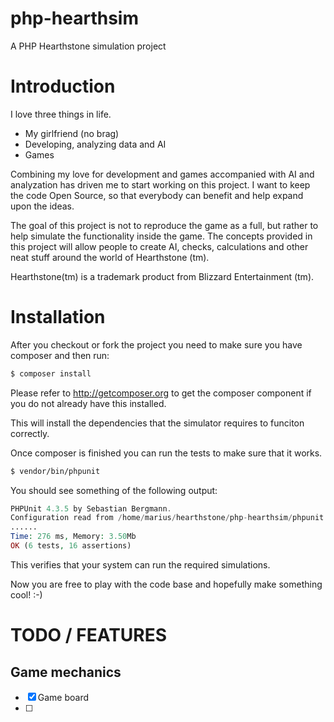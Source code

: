 # php-hearthsim
A PHP Hearthstone simulation project

# Introduction
I love three things in life.
* My girlfriend (no brag)
* Developing, analyzing data and AI
* Games

Combining my love for development and games accompanied with AI and analyzation has driven me to start working on this project. I want to keep the code Open Source, so that everybody can benefit and help expand upon the ideas. 

The goal of this project is not to reproduce the game as a full, but rather to help simulate the functionality inside the game. The concepts provided in this project will allow people to create AI, checks, calculations and other neat stuff around the world of Hearthstone (tm).

Hearthstone(tm) is a trademark product from Blizzard Entertainment (tm).

# Installation
After you checkout or fork the project you need to make sure you have composer and then run: 
```sh
$ composer install
```
Please refer to http://getcomposer.org to get the composer component if you do not already have this installed.

This will install the dependencies that the simulator requires to funciton correctly.

Once composer is finished you can run the tests to make sure that it works.

```sh
$ vendor/bin/phpunit
```

You should see something of the following output:

```php
PHPUnit 4.3.5 by Sebastian Bergmann.
Configuration read from /home/marius/hearthstone/php-hearthsim/phpunit.xml
......
Time: 276 ms, Memory: 3.50Mb
OK (6 tests, 16 assertions)
```

This verifies that your system can run the required simulations.

Now you are free to play with the code base and hopefully make something cool! :-)

# TODO / FEATURES

## Game mechanics
- [x] Game board
- [ ] 